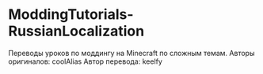 # ModdingTutorials-RussianLocalization
Переводы уроков по моддингу на Minecraft по сложным темам.
Авторы оригиналов: coolAlias
Автор перевода: keelfy
